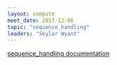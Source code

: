 ```yaml
---
layout: compute
meet_date: 2017-12-06
topic: "sequence_handling"
leaders: "Skylar Wyant"
---
```


[sequence_handling documentation](https://github.com/MorrellLAB/sequence_handling)
